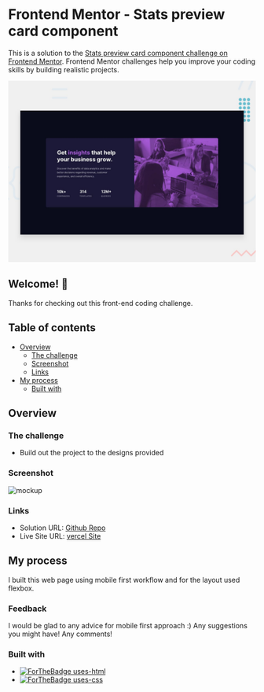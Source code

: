 # Frontend Mentor - Stats preview card component

This is a solution to the [Stats preview card component challenge on Frontend Mentor](https://www.frontendmentor.io/challenges/stats-preview-card-component-8JqbgoU62). 
Frontend Mentor challenges help you improve your coding skills by building realistic projects. 

![Design preview for the Stats preview card component coding challenge](./frontend-mentor-assets/design/desktop-preview.jpg)

## Welcome! 👋

Thanks for checking out this front-end coding challenge.

## Table of contents

- [Overview](#overview)
  - [The challenge](#the-challenge)
  - [Screenshot](#screenshot)
  - [Links](#links)
- [My process](#my-process)
  - [Built with](#built-with)


## Overview

### The challenge

- Build out the project to the designs provided

### Screenshot

![mockup](https://user-images.githubusercontent.com/69894599/125199674-e75b1a80-e284-11eb-8e3c-c324cb1e1ecd.png)

### Links

- Solution URL: [Github Repo](https://github.com/JadhavSuraj7rk/stats-preview-card-component)
- Live Site URL: [vercel Site](https://stats-preview-card-component-navy.vercel.app/)

## My process

I built this web page using mobile first workflow and for the layout used flexbox. 

### Feedback
I would be glad to any advice for mobile first approach :) Any suggestions you might have! Any comments!
 

### Built with

- [![ForTheBadge uses-html](http://ForTheBadge.com/images/badges/uses-html.svg)](http://ForTheBadge.com)
- [![ForTheBadge uses-css](http://ForTheBadge.com/images/badges/uses-css.svg)](http://ForTheBadge.com)


